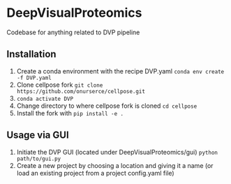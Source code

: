 # DeepVisualProteomics
Codebase for anything related to DVP pipeline

## Installation 
1) Create a conda environment with the recipe DVP.yaml `conda env create -f DVP.yaml`
2) Clone cellpose fork `git clone https://github.com/onurserce/cellpose.git`
3) `conda activate DVP`
4) Change directory to where cellpose fork is cloned `cd cellpose`
5) Install the fork with `pip install -e .`

## Usage via GUI
1) Initiate the DVP GUI (located under DeepVisualProteomics/gui) `python path/to/gui.py`
2) Create a new project by choosing a location and giving it a name (or load an existing project from a project config.yaml file)